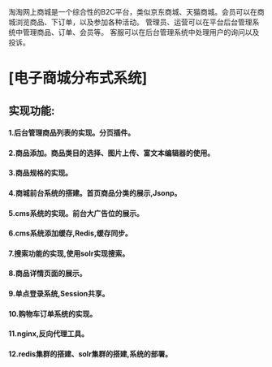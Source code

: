 淘淘网上商城是一个综合性的B2C平台，类似京东商城、天猫商城。会员可以在商城浏览商品、下订单，以及参加各种活动。
管理员、运营可以在平台后台管理系统中管理商品、订单、会员等。
客服可以在后台管理系统中处理用户的询问以及投诉。

# [电子商城分布式系统]
## 实现功能:
#### 1.后台管理商品列表的实现。分页插件。
#### 2.商品添加。商品类目的选择、图片上传、富文本编辑器的使用。
#### 3.商品规格的实现。
#### 4.商城前台系统的搭建。首页商品分类的展示,Jsonp。
#### 5.cms系统的实现。前台大广告位的展示。
#### 6.cms系统添加缓存,Redis,缓存同步。
#### 7.搜索功能的实现,使用solr实现搜索。
#### 8.商品详情页面的展示。
#### 9.单点登录系统,Session共享。
#### 10.购物车订单系统的实现。
#### 11.nginx,反向代理工具。
#### 12.redis集群的搭建、solr集群的搭建,系统的部署。
